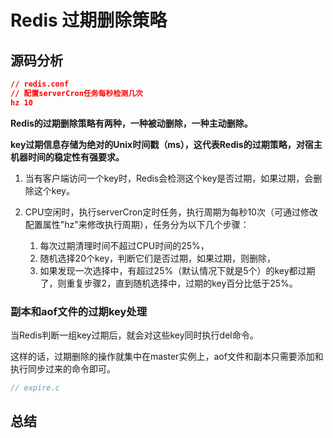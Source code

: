 # Redis 过期删除策略

## 源码分析

```json
// redis.conf
// 配置serverCron任务每秒检测几次
hz 10
```

**Redis的过期删除策略有两种，一种被动删除，一种主动删除。**

**key过期信息存储为绝对的Unix时间戳（ms），这代表Redis的过期策略，对宿主机器时间的稳定性有强要求。**

1. 当有客户端访问一个key时，Redis会检测这个key是否过期，如果过期，会删除这个key。

2. CPU空闲时，执行serverCron定时任务，执行周期为每秒10次（可通过修改配置属性"hz"来修改执行周期），任务分为以下几个步骤：
   1. 每次过期清理时间不超过CPU时间的25%，
   2. 随机选择20个key，判断它们是否过期，如果过期，则删除，
   3. 如果发现一次选择中，有超过25%（默认情况下就是5个）的key都过期了，则重复步骤2，直到随机选择中，过期的key百分比低于25%。

### 副本和aof文件的过期key处理

当Redis判断一组key过期后，就会对这些key同时执行del命令。

这样的话，过期删除的操作就集中在master实例上，aof文件和副本只需要添加和执行同步过来的命令即可。

```c
// expire.c
```

## 总结

